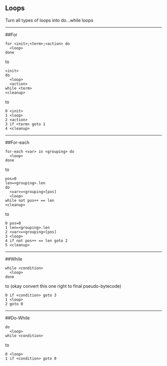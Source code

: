 Loops
---

Turn all types of loops into do...while loops

---
##For

```
for <init>;<term>;<action> do
  <loop>
done
```

to

```
<init>
do
  <loop>
  <action>
while <term>
<cleanup>
```

to

```
0 <init>
1 <loop>
2 <action>
3 if <term> goto 1
4 <cleanup>
```

---
##For-each

```
for-each <var> in <grouping> do
  <loop>
done
```

to

```
pos=0
len=<grouping>.len
do
  <var>=<grouping>[pos]
  <loop>
while not pos++ == len
<cleanup>

```

to

```
0 pos=0
1 len=<grouping>.len
2 <var>=<grouping>[pos]
3 <loop>
4 if not pos++ == len goto 2
5 <cleanup>
```

---
##While

```
while <condition>
  <loop>
done
```

to (okay convert this one right to final pseudo-bytecode)

```
0 if <condition> goto 3
1 <loop>
2 goto 0
```

---
##Do-While

```
do
  <loop>
while <condition>
```

to

```
0 <loop>
1 if <condition> goto 0
```
